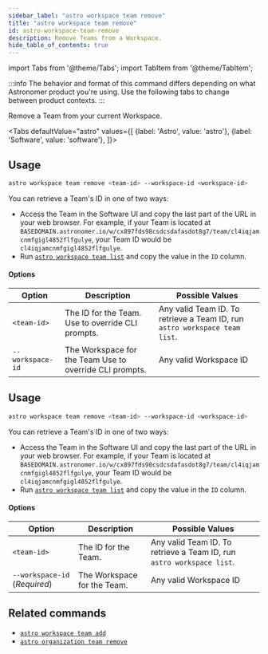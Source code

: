 ```yaml
---
sidebar_label: "astro workspace team remove"
title: "astro workspace team remove"
id: astro-workspace-team-remove
description: Remove Teams from a Workspace.
hide_table_of_contents: true
---
```


import Tabs from '@theme/Tabs';
import TabItem from '@theme/TabItem';

:::info
The behavior and format of this command differs depending on what Astronomer product you're using. Use the following tabs to change between product contexts.
:::

Remove a Team from your current Workspace.

<Tabs
defaultValue="astro"
values={[
{label: 'Astro', value: 'astro'},
{label: 'Software', value: 'software'},
]}>

<TabItem value="astro">

## Usage

```sh
astro workspace team remove <team-id> --workspace-id <workspace-id>
```

You can retrieve a Team's ID in one of two ways:

- Access the Team in the Software UI and copy the last part of the URL in your web browser. For example, if your Team is located at `BASEDOMAIN.astronomer.io/w/cx897fds98csdcsdafasdot8g7/team/cl4iqjamcnmfgigl4852flfgulye`, your Team ID would be `cl4iqjamcnmfgigl4852flfgulye`.
- Run [`astro workspace team list`](#astro-workspace-team-list) and copy the value in the `ID` column.

#### Options

| Option           | Description                                             | Possible Values                                                            |
| ---------------- | ------------------------------------------------------- | -------------------------------------------------------------------------- |
| `<team-id>`      | The ID for the Team. Use to override CLI prompts.       | Any valid Team ID. To retrieve a Team ID, run `astro workspace team list`. |
| `--workspace-id` | The Workspace for the Team Use to override CLI prompts. | Any valid Workspace ID                                                     |

</TabItem>
<TabItem value="software">

## Usage

```sh
astro workspace team remove <team-id> --workspace-id <workspace-id>
```

You can retrieve a Team's ID in one of two ways:

- Access the Team in the Software UI and copy the last part of the URL in your web browser. For example, if your Team is located at `BASEDOMAIN.astronomer.io/w/cx897fds98csdcsdafasdot8g7/team/cl4iqjamcnmfgigl4852flfgulye`, your Team ID would be `cl4iqjamcnmfgigl4852flfgulye`.
- Run [`astro workspace team list`](#astro-workspace-team-list) and copy the value in the `ID` column.

#### Options

| Option                        | Description                 | Possible Values                                                       |
| ----------------------------- | --------------------------- | --------------------------------------------------------------------- |
| `<team-id>`                   | The ID for the Team.        | Any valid Team ID. To retrieve a Team ID, run `astro workspace list`. |
| `--workspace-id` (_Required_) | The Workspace for the Team. | Any valid Workspace ID                                                |

</TabItem>
</Tabs>

## Related commands

- [`astro workspace team add`](cli/astro-workspace-team-add.md)
- [`astro organization team remove`](cli/astro-organization-team-delete.md)
